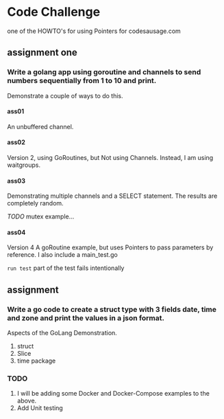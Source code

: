 # Code Challenge
one of the HOWTO's for using Pointers for codesausage.com

## assignment one

### Write a golang app using goroutine and channels to send numbers sequentially from 1 to 10 and print.
Demonstrate a couple of ways to do this.

#### ass01 
An unbuffered channel. 

#### ass02
Version 2, using GoRoutines, but Not using Channels. Instead, I am using waitgroups.  

#### ass03
Demonstrating multiple channels and a SELECT statement.  The results are completely random.

*TODO*   mutex example...


#### ass04
Version 4
A goRoutine example, but uses Pointers to pass parameters by reference.
I also include a main_test.go

``` run test ```
part of the test fails intentionally


## assignment 

### Write a go code to create a struct type with 3 fields date, time and zone and print the values in a json format.

Aspects of the GoLang Demonstration.
1. struct
2. Slice
3. time package

###  TODO
1. I will be adding some Docker and Docker-Compose examples to the above.
2. Add Unit testing



